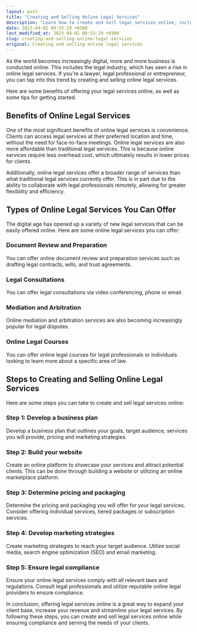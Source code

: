 ```yaml
---
layout: post
title: "Creating and Selling Online Legal Services"
description: "Learn how to create and sell legal services online, including the benefits of doing so, the types of services you can offer, and the steps to take to get started."
date: 2023-04-02 00:53:19 +0300
last_modified_at: 2023-04-02 00:53:19 +0300
slug: creating-and-selling-online-legal-services
original: Creating and selling online legal services
---
```

As the world becomes increasingly digital, more and more business is conducted online. This includes the legal industry, which has seen a rise in online legal services. If you're a lawyer, legal professional or entrepreneur, you can tap into this trend by creating and selling online legal services. 

Here are some benefits of offering your legal services online, as well as some tips for getting started.

## Benefits of Online Legal Services

One of the most significant benefits of online legal services is convenience. Clients can access legal services at their preferred location and time, without the need for face-to-face meetings. Online legal services are also more affordable than traditional legal services. This is because online services require less overhead cost, which ultimately results in lower prices for clients.

Additionally, online legal services offer a broader range of services than what traditional legal services currently offer. This is in part due to the ability to collaborate with legal professionals remotely, allowing for greater flexibility and efficiency.

## Types of Online Legal Services You Can Offer

The digital age has opened up a variety of new legal services that can be easily offered online. Here are some online legal services you can offer:

### Document Review and Preparation
You can offer online document review and preparation services such as drafting legal contracts, wills, and trust agreements.

### Legal Consultations
You can offer legal consultations via video conferencing, phone or email.

### Mediation and Arbitration
Online mediation and arbitration services are also becoming increasingly popular for legal disputes.

### Online Legal Courses
You can offer online legal courses for legal professionals or individuals looking to learn more about a specific area of law.

## Steps to Creating and Selling Online Legal Services

Here are some steps you can take to create and sell legal services online:

### Step 1: Develop a business plan
Develop a business plan that outlines your goals, target audience, services you will provide, pricing and marketing strategies.

### Step 2: Build your website
Create an online platform to showcase your services and attract potential clients. This can be done through building a website or utilizing an online marketplace platform.

### Step 3: Determine pricing and packaging
Determine the pricing and packaging you will offer for your legal services. Consider offering individual services, tiered packages or subscription services.

### Step 4: Develop marketing strategies
Create marketing strategies to reach your target audience. Utilize social media, search engine optimization (SEO) and email marketing.

### Step 5: Ensure legal compliance
Ensure your online legal services comply with all relevant laws and regulations. Consult legal professionals and utilize reputable online legal providers to ensure compliance.

In conclusion, offering legal services online is a great way to expand your client base, increase your revenue and streamline your legal services. By following these steps, you can create and sell legal services online while ensuring compliance and serving the needs of your clients.